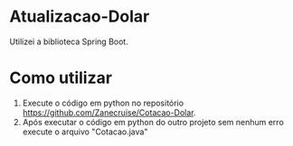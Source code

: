 # Atualizacao-Dolar

Utilizei a biblioteca Spring Boot.

# Como utilizar

1. Execute o código em python no repositório https://github.com/Zanecruise/Cotacao-Dolar.
2. Após executar o código em python do outro projeto sem nenhum erro execute o arquivo "Cotacao.java"
